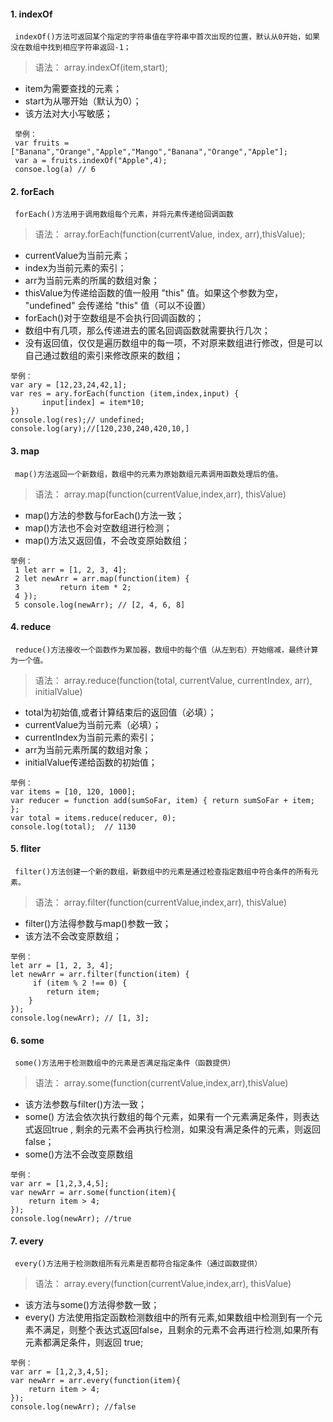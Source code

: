 #### 1. indexOf
     indexOf()方法可返回某个指定的字符串值在字符串中首次出现的位置，默认从0开始，如果没在数组中找到相应字符串返回-1；
> 语法：
> array.indexOf(item,start);
* item为需要查找的元素；
* start为从哪开始（默认为0）；
* 该方法对大小写敏感；
```
 举例：
 var fruits = ["Banana","Orange","Apple","Mango","Banana","Orange","Apple"];
 var a = fruits.indexOf("Apple",4);
 consoe.log(a) // 6
```
#### 2. forEach
     forEach()方法用于调用数组每个元素，并将元素传递给回调函数
> 语法：
> array.forEach(function(currentValue, index, arr),thisValue);
* currentValue为当前元素；
* index为当前元素的索引；
* arr为当前元素的所属的数组对象；
* thisValue为传递给函数的值一般用 "this" 值。如果这个参数为空， "undefined" 会传递给 "this" 值（可以不设置）
* forEach()对于空数组是不会执行回调函数的；
* 数组中有几项，那么传递进去的匿名回调函数就需要执行几次；
* 没有返回值，仅仅是遍历数组中的每一项，不对原来数组进行修改，但是可以自己通过数组的索引来修改原来的数组；
```
举例：
var ary = [12,23,24,42,1];  
var res = ary.forEach(function (item,index,input) {  
       input[index] = item*10;  
})  
console.log(res);// undefined;  
console.log(ary);//[120,230,240,420,10,]
```
#### 3. map
     map()方法返回一个新数组，数组中的元素为原始数组元素调用函数处理后的值。
> 语法：
> array.map(function(currentValue,index,arr), thisValue)
* map()方法的参数与forEach()方法一致；
* map()方法也不会对空数组进行检测；
* map()方法又返回值，不会改变原始数组；
```
举例： 
 1 let arr = [1, 2, 3, 4];
 2 let newArr = arr.map(function(item) {
 3         return item * 2;
 4 });
 5 console.log(newArr); // [2, 4, 6, 8]
```
#### 4. reduce
     reduce()方法接收一个函数作为累加器，数组中的每个值（从左到右）开始缩减，最终计算为一个值。
> 语法：
> array.reduce(function(total, currentValue, currentIndex, arr), initialValue)
* total为初始值,或者计算结束后的返回值（必填）；
* currentValue为当前元素（必填）；
* currentIndex为当前元素的索引；
* arr为当前元素所属的数组对象；
* initialValue传递给函数的初始值；
```
举例：
var items = [10, 120, 1000];
var reducer = function add(sumSoFar, item) { return sumSoFar + item; };
var total = items.reduce(reducer, 0);
console.log(total);  // 1130
```
#### 5. fliter
     filter()方法创建一个新的数组，新数组中的元素是通过检查指定数组中符合条件的所有元素。
> 语法：
> array.filter(function(currentValue,index,arr), thisValue)
* filter()方法得参数与map()参数一致；
* 该方法不会改变原数组；
```
举例：
let arr = [1, 2, 3, 4];
let newArr = arr.filter(function(item) {
     if (item % 2 !== 0) {
        return item;
    } 
});
console.log(newArr); // [1, 3];
```
#### 6. some
     some()方法用于检测数组中的元素是否满足指定条件（函数提供）
> 语法：
> array.some(function(currentValue,index,arr),thisValue)
* 该方法参数与filter()方法一致；
* some() 方法会依次执行数组的每个元素，如果有一个元素满足条件，则表达式返回true , 剩余的元素不会再执行检测，如果没有满足条件的元素，则返回false；
* some()方法不会改变原数组
```
举例：
var arr = [1,2,3,4,5];
var newArr = arr.some(function(item){
	return item > 4;
});
console.log(newArr); //true
```
#### 7. every
     every()方法用于检测数组所有元素是否都符合指定条件（通过函数提供）
>语法：
>array.every(function(currentValue,index,arr), thisValue)
* 该方法与some()方法得参数一致；
* every() 方法使用指定函数检测数组中的所有元素,如果数组中检测到有一个元素不满足，则整个表达式返回false，且剩余的元素不会再进行检测,如果所有元素都满足条件，则返回 true;
```
举例：
var arr = [1,2,3,4,5];
var newArr = arr.every(function(item){
	return item > 4;
});
console.log(newArr); //false
```


